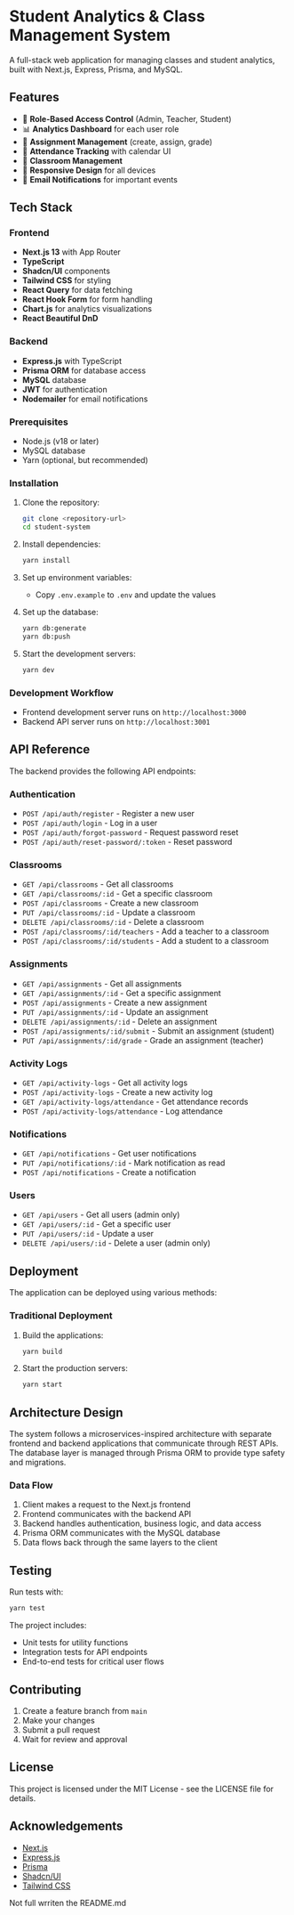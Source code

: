 # Student Analytics & Class Management System

A full-stack web application for managing classes and student analytics, built with Next.js, Express, Prisma, and MySQL.

## Features

- 🔐 **Role-Based Access Control** (Admin, Teacher, Student)
- 📊 **Analytics Dashboard** for each user role
- 📝 **Assignment Management** (create, assign, grade)
- 📅 **Attendance Tracking** with calendar UI
- 👥 **Classroom Management**
- 📱 **Responsive Design** for all devices
- 📧 **Email Notifications** for important events

## Tech Stack

### Frontend
- **Next.js 13** with App Router
- **TypeScript**
- **Shadcn/UI** components
- **Tailwind CSS** for styling
- **React Query** for data fetching
- **React Hook Form** for form handling
- **Chart.js** for analytics visualizations
- **React Beautiful DnD** 

### Backend
- **Express.js** with TypeScript
- **Prisma ORM** for database access
- **MySQL** database
- **JWT** for authentication
- **Nodemailer** for email notifications


### Prerequisites

- Node.js (v18 or later)
- MySQL database
- Yarn (optional, but recommended)

### Installation

1. Clone the repository:
   ```bash
   git clone <repository-url>
   cd student-system
   ```

2. Install dependencies:
   ```bash
   yarn install
   ```

3. Set up environment variables:
   - Copy `.env.example` to `.env` and update the values

4. Set up the database:
   ```bash
   yarn db:generate
   yarn db:push
   ```

5. Start the development servers:
   ```bash
   yarn dev
   ```

### Development Workflow

- Frontend development server runs on `http://localhost:3000`
- Backend API server runs on `http://localhost:3001`

## API Reference

The backend provides the following API endpoints:

### Authentication

- `POST /api/auth/register` - Register a new user
- `POST /api/auth/login` - Log in a user
- `POST /api/auth/forgot-password` - Request password reset
- `POST /api/auth/reset-password/:token` - Reset password

### Classrooms

- `GET /api/classrooms` - Get all classrooms
- `GET /api/classrooms/:id` - Get a specific classroom
- `POST /api/classrooms` - Create a new classroom
- `PUT /api/classrooms/:id` - Update a classroom
- `DELETE /api/classrooms/:id` - Delete a classroom
- `POST /api/classrooms/:id/teachers` - Add a teacher to a classroom
- `POST /api/classrooms/:id/students` - Add a student to a classroom

### Assignments

- `GET /api/assignments` - Get all assignments
- `GET /api/assignments/:id` - Get a specific assignment
- `POST /api/assignments` - Create a new assignment
- `PUT /api/assignments/:id` - Update an assignment
- `DELETE /api/assignments/:id` - Delete an assignment
- `POST /api/assignments/:id/submit` - Submit an assignment (student)
- `PUT /api/assignments/:id/grade` - Grade an assignment (teacher)

### Activity Logs

- `GET /api/activity-logs` - Get all activity logs
- `POST /api/activity-logs` - Create a new activity log
- `GET /api/activity-logs/attendance` - Get attendance records
- `POST /api/activity-logs/attendance` - Log attendance

### Notifications

- `GET /api/notifications` - Get user notifications
- `PUT /api/notifications/:id` - Mark notification as read
- `POST /api/notifications` - Create a notification

### Users

- `GET /api/users` - Get all users (admin only)
- `GET /api/users/:id` - Get a specific user
- `PUT /api/users/:id` - Update a user
- `DELETE /api/users/:id` - Delete a user (admin only)

## Deployment

The application can be deployed using various methods:

### Traditional Deployment

1. Build the applications:
   ```bash
   yarn build
   ```

2. Start the production servers:
   ```bash
   yarn start
   ```

## Architecture Design

The system follows a microservices-inspired architecture with separate frontend and backend applications that communicate through REST APIs. The database layer is managed through Prisma ORM to provide type safety and migrations.

### Data Flow

1. Client makes a request to the Next.js frontend
2. Frontend communicates with the backend API
3. Backend handles authentication, business logic, and data access
4. Prisma ORM communicates with the MySQL database
5. Data flows back through the same layers to the client

## Testing

Run tests with:

```bash
yarn test
```

The project includes:
- Unit tests for utility functions
- Integration tests for API endpoints
- End-to-end tests for critical user flows

## Contributing

1. Create a feature branch from `main`
2. Make your changes
3. Submit a pull request
4. Wait for review and approval

## License

This project is licensed under the MIT License - see the LICENSE file for details.

## Acknowledgements

- [Next.js](https://nextjs.org/)
- [Express.js](https://expressjs.com/)
- [Prisma](https://www.prisma.io/)
- [Shadcn/UI](https://ui.shadcn.com/)
- [Tailwind CSS](https://tailwindcss.com/)

Not full wrriten the README.md
